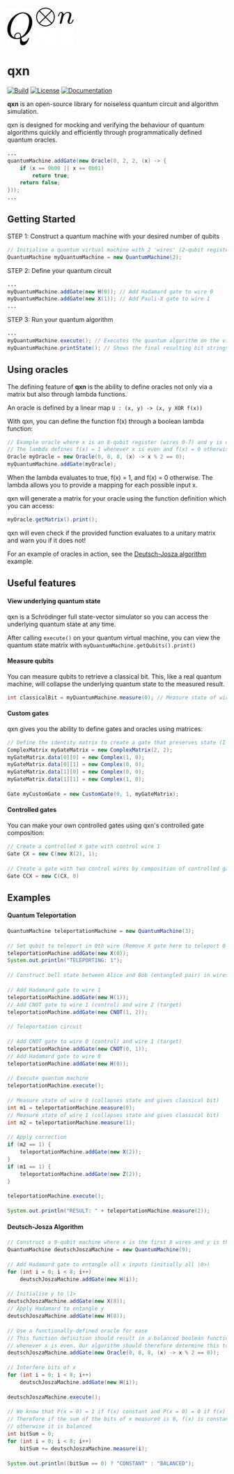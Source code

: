 [![qxn](qxn.png)](https://github.com/armytricks/qxn)
# qxn

[![Build](https://travis-ci.org/armytricks/qxn.svg?branch=master)](https://github.com/armytricks/qxn/releases/latest)
[![License](https://img.shields.io/badge/license-MIT-blue)](LICENSE)
[![Documentation](https://img.shields.io/badge/doc-javadoc-orange)](https://dulhanjayalath.com/qxn/overview-tree.html)

**qxn** is an open-source library for noiseless quantum circuit and algorithm simulation.

qxn is designed for mocking and verifying the behaviour of quantum algorithms quickly and efficiently through programmatically
defined quantum oracles.

```java
...
quantumMachine.addGate(new Oracle(0, 2, 2, (x) -> {
    if (x == 0b00 || x == 0b01)
        return true;
    return false;
}));
...
```
## Getting Started
STEP 1: Construct a quantum machine with your desired number of qubits
```java
// Initialise a quantum virtual machine with 2 'wires' (2-qubit register)
QuantumMachine myQuantumMachine = new QuantumMachine(2);
```
STEP 2: Define your quantum circuit
```java
...
myQuantumMachine.addGate(new H(0)); // Add Hadamard gate to wire 0
myQuantumMachine.addGate(new X(1)); // Add Pauli-X gate to wire 1
...
```
STEP 3: Run your quantum algorithm

```java
...
myQuantumMachine.execute(); // Executes the quantum algorithm on the virtual quantum machine
myQuantumMachine.printState(); // Shows the final resulting bit strings and their respective probabilities
```
## Using oracles
The defining feature of **qxn** is the ability to define oracles not only via a matrix but also through lambda
functions.

An oracle is defined by a linear map `U : (x, y) -> (x, y XOR f(x))`

With qxn, you can define the function f(x) through a boolean lambda function:
```java
// Example oracle where x is an 8-qubit register (wires 0-7) and y is on wire 8
// The lambda defines f(x) = 1 whenever x is even and f(x) = 0 otherwise
Oracle myOracle = new Oracle(0, 8, 8, (x) -> x % 2 == 0);
myQuantumMachine.addGate(myOracle);
```
When the lambda evaluates to true, f(x) = 1, and f(x) = 0 otherwise. The lambda allows you to provide a mapping for
each possible input x.

qxn will generate a matrix for your oracle using the function definition which you can access:
```java
myOracle.getMatrix().print();
```

qxn will even check if the provided function evaluates to a unitary matrix and warn you if it does not!

For an example of oracles in action, see the [Deutsch-Josza algorithm](#Deutsch-Josza-Algorithm) example.
## Useful features
#### View underlying quantum state
qxn is a Schrödinger full state-vector simulator so you can access the underlying quantum state at any time. 

After calling `execute()` on your quantum virtual machine, you can view the quantum state matrix with
`myQuantumMachine.getQubits().print()`

#### Measure qubits
You can measure qubits to retrieve a classical bit. This, like a real quantum machine, will collapse the underlying
quantum state to the measured result.

```java
int classicalBit = myQuantumMachine.measure(0); // Measure state of wire 0 (0th qubit)
```

#### Custom gates
qxn gives you the ability to define gates and oracles using matrices:
```java
// Define the identity matrix to create a gate that preserves state (I gate)
ComplexMatrix myGateMatrix = new ComplexMatrix(2, 2);
myGateMatrix.data[0][0] = new Complex(1, 0);
myGateMatrix.data[0][1] = new Complex(0, 0);
myGateMatrix.data[1][0] = new Complex(0, 0);
myGateMatrix.data[1][1] = new Complex(1, 0);

Gate myCustomGate = new CustomGate(0, 1, myGateMatrix);
```

#### Controlled gates
You can make your own controlled gates using qxn's controlled gate composition:
```java
// Create a controlled X gate with control wire 1
Gate CX = new C(new X(2), 1);

// Create a gate with two control wires by composition of controlled gates
Gate CCX = new C(CX, 0)
```

## Examples
#### Quantum Teleportation
```java
QuantumMachine teleportationMachine = new QuantumMachine(3);

// Set qubit to teleport in 0th wire (Remove X gate here to teleport 0 instead)
teleportationMachine.addGate(new X(0));
System.out.println("TELEPORTING: 1");

// Construct bell state between Alice and Bob (entangled pair) in wires 1 and 2

// Add Hadamard gate to wire 1
teleportationMachine.addGate(new H(1));
// Add CNOT gate to wire 1 (control) and wire 2 (target)
teleportationMachine.addGate(new CNOT(1, 2));

// Teleportation circuit

// Add CNOT gate to wire 0 (control) and wire 1 (target)
teleportationMachine.addGate(new CNOT(0, 1));
// Add Hadamard gate to wire 0
teleportationMachine.addGate(new H(0));

// Execute quantum machine        
teleportationMachine.execute();

// Measure state of wire 0 (collapses state and gives classical bit)
int m1 = teleportationMachine.measure(0);
// Measure state of wire 1 (collapses state and gives classical bit)
int m2 = teleportationMachine.measure(1);

// Apply correction
if (m2 == 1) {
    teleportationMachine.addGate(new X(2));
}
if (m1 == 1) {
    teleportationMachine.addGate(new Z(2));
}

teleportationMachine.execute();

System.out.println("RESULT: " + teleportationMachine.measure(2));
```

#### Deutsch-Josza Algorithm
```java
// Construct a 9-qubit machine where x is the first 8 wires and y is the last wire
QuantumMachine deutschJoszaMachine = new QuantumMachine(9);

// Add Hadamard gate to entangle all x inputs (initially all |0>)
for (int i = 0; i < 8; i++)
    deutschJoszaMachine.addGate(new H(i));

// Initialise y to |1>
deutschJoszaMachine.addGate(new X(8));
// Apply Hadamard to entangle y
deutschJoszaMachine.addGate(new H(8));

// Use a functionally-defined oracle for ease
// This function definition should result in a balanced boolean function f(x) as it returns 1
// whenever x is even. Our algorithm should therefore determine this to be a balanced function
deutschJoszaMachine.addGate(new Oracle(0, 8, 8, (x) -> x % 2 == 0));

// Interfere bits of x
for (int i = 0; i < 8; i++)
    deutschJoszaMachine.addGate(new H(i));

deutschJoszaMachine.execute();

// We know that P(x = 0) = 1 if f(x) constant and P(x = 0) = 0 if f(x) balanced
// Therefore if the sum of the bits of x measured is 0, f(x) is constant,
// otherwise it is balanced
int bitSum = 0;
for (int i = 0; i < 8; i++)
    bitSum += deutschJoszaMachine.measure(i);

System.out.println((bitSum == 0) ? "CONSTANT" : "BALANCED");
```